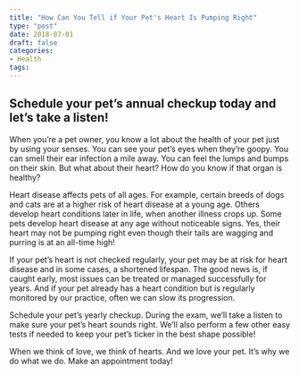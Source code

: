```yaml
---
title: "How Can You Tell if Your Pet's Heart Is Pumping Right"
type: "post"
date: 2018-07-01
draft: false
categories:
- Health
tags:
---
```


## Schedule your pet’s annual checkup today and let’s take a listen!

When you’re a pet owner, you know a lot about the health of your pet just by using your senses. You can see your pet’s eyes when they’re goopy. You can smell their ear infection a mile away. You can feel the lumps and bumps on their skin. But what about their heart? How do you know if that organ is healthy?

Heart disease affects pets of all ages. For example, certain breeds of dogs and cats are at a higher risk of heart disease at a young age. Others develop heart conditions later in life, when another illness crops up. Some pets develop heart disease at any age without noticeable signs. Yes, their heart may not be pumping right even though their tails are wagging and purring is at an all-time high!

If your pet’s heart is not checked regularly, your pet may be at risk for heart disease and in some cases, a shortened lifespan. The good news is, if caught early, most issues can be treated or managed successfully for years. And if your pet already has a heart condition but is regularly monitored by our practice, often we can slow its progression.

Schedule your pet’s yearly checkup. During the exam, we’ll take a listen to make sure your pet’s heart sounds right. We’ll also perform a few other easy tests if needed to keep your pet’s ticker in the best shape possible!

When we think of love, we think of hearts. And we love your pet. It’s why we do what we do. Make an appointment today!